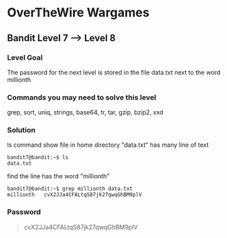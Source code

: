 # OverTheWire Wargames

## Bandit Level 7 --> Level 8
### Level Goal

The password for the next level is stored in the file data.txt next to the word millionth

### Commands you may need to solve this level
grep, sort, uniq, strings, base64, tr, tar, gzip, bzip2, xxd

### Solution
ls command show file in home directory "data.txt" has many line of text 
```console
bandit7@bandit:~$ ls
data.txt
```

find the line has the word "millionth"
```console
bandit7@bandit:~$ grep millionth data.txt
millionth	cvX2JJa4CFALtqS87jk27qwqGhBM9plV 
```

### Password
> cvX2JJa4CFALtqS87jk27qwqGhBM9plV
